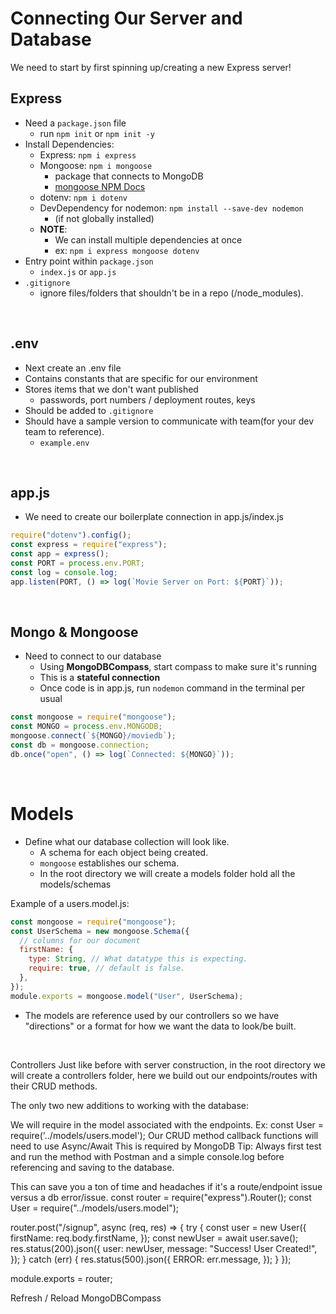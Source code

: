 # Connecting Our Server and Database

We need to start by first spinning up/creating a new Express server!

## Express

- Need a `package.json` file
  - run `npm init` or `npm init -y`
- Install Dependencies:
  - Express: `npm i express`
  - Mongoose: `npm i mongoose`
    - package that connects to MongoDB
    - [mongoose NPM Docs](https://www.npmjs.com/package/mongoose)
  - dotenv: `npm i dotenv`
  - DevDependency for nodemon: `npm install --save-dev nodemon`
    - (if not globally installed)
  - **NOTE**:
    - We can install multiple dependencies at once
    - ex: `npm i express mongoose dotenv`
- Entry point within `package.json`
  - `index.js` or `app.js`
- `.gitignore`
  - ignore files/folders that shouldn't be in a repo (/node_modules).

<br>

## .env

- Next create an .env file
- Contains constants that are specific for our environment
- Stores items that we don't want published
  - passwords, port numbers / deployment routes, keys
- Should be added to `.gitignore`
- Should have a sample version to communicate with team(for your dev team to reference).
  - `example.env`

<br>

## app.js

- We need to create our boilerplate connection in app.js/index.js

```js
require("dotenv").config();
const express = require("express");
const app = express();
const PORT = process.env.PORT;
const log = console.log;
app.listen(PORT, () => log(`Movie Server on Port: ${PORT}`));
```

<br>

## Mongo & Mongoose

- Need to connect to our database
  - Using **MongoDBCompass**, start compass to make sure it's running
  - This is a **stateful connection**
  - Once code is in app.js, run `nodemon` command in the terminal per usual

```js
const mongoose = require("mongoose");
const MONGO = process.env.MONGODB;
mongoose.connect(`${MONGO}/moviedb`);
const db = mongoose.connection;
db.once("open", () => log(`Connected: ${MONGO}`));
```

<br>

# Models

- Define what our database collection will look like.
  - A schema for each object being created.
  - `mongoose` establishes our schema.
  - In the root directory we will create a models folder hold all the models/schemas

Example of a users.model.js:

```js
const mongoose = require("mongoose");
const UserSchema = new mongoose.Schema({
  // columns for our document
  firstName: {
    type: String, // What datatype this is expecting.
    require: true, // default is false.
  },
});
module.exports = mongoose.model("User", UserSchema);
```

- The models are reference used by our controllers so we have "directions" or a format for how we want the data to look/be built.

<br>

Controllers
Just like before with server construction, in the root directory we will create a controllers folder, here we build out our endpoints/routes with their CRUD methods.

The only two new additions to working with the database:

We will require in the model associated with the endpoints.
Ex:  const User = require('../models/users.model');
Our CRUD method callback functions will need to use Async/Await
This is required by MongoDB
Tip: Always first test and run the method with Postman and a simple console.log before referencing and saving to the database.

This can save you a ton of time and headaches if it's a route/endpoint issue versus a db error/issue.
const router = require("express").Router();
const User = require("../models/users.model");

router.post("/signup", async (req, res) => {
  try {
    const user = new User({
      firstName: req.body.firstName,
    });
    const newUser = await user.save();
    res.status(200).json({
      user: newUser,
      message: "Success! User Created!",
    });
  } catch (err) {
    res.status(500).json({
      ERROR: err.message,
    });
  }
});

module.exports = router;

Refresh / Reload MongoDBCompass